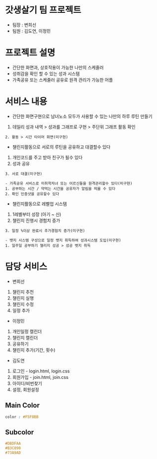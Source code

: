 # 갓생살기 팀 프로젝트

- 팀장 : 변희선
- 팀원 : 김도연, 이정민

# 프로젝트 설명

- 간단한 화면과, 상호작용이 가능한 나만의 스케줄러
- 성취감을 확인 할 수 있는 성과 시스템
- 가족공유 또는 스케줄러 공유로 원격 관리가 가능한 어플

# 서비스 내용

- 간단한 화면구현으로 남녀노소 모두가 사용할 수 있는 나만의 하루 루틴 만들기

1. 데일리 성과 내역 > 성과를 그래프로 구현 > 주단위 그래프 활동 확인

```
2. 활동 > 시간 타이머 화면(미구현)
```

- 챌린지활동으로 서로의 루틴을 공유하고 대결할수 있다

1. 개인코드를 주고 받아 친구가 될수 있다
2. 성과 공유

```
3. 서로 대결(미구현)
```

```
- 가족공유 서비스로 미취학자녀 또는 어르신들을 원격관리할수 있다(미구현)
1. 공부하는 시간 / 약먹는 시간을 공유자가 알림을 띄울 수 있다
2. 확인 인증샷을 공유할수 있다
```

- 챌린지활동으로 레벨업 시스템

1. 1레벨부터 성장 (아기 ~ 신)
2. 챌린지 진행시 경험치 증가

```
3. 일정 %이상 완료시 추가경험치 증가(미구현)
```

```
- 뱃지 시스템 구성으로 일정 뱃지 취득하여 성과시스템 도입(미구현)
1. 일주일 공부하기 챌리지 성공 > 성공 뱃지 취득
```

# 담당 서비스

- 변희선

1. 챌린지 추천
2. 챌린지 실행
3. 챌린지 수정
4. 일정 추가

- 이정민

1. 개인일정 캘린더
2. 챌린지 캘린더
3. 공유하기
4. 챌린지 추가(기간, 횟수)

- 김도연

1. 로그인 - login.html, login.css
2. 회원가입 - join.html, join.css
3. 아이디/비번찾기
4. 설정, 회원설정

## Main Color

```CSS
color : #F5F0BB
```

## Subcolor

```CSS
#DBDFAA
#B3C890
#73A9AD
```
